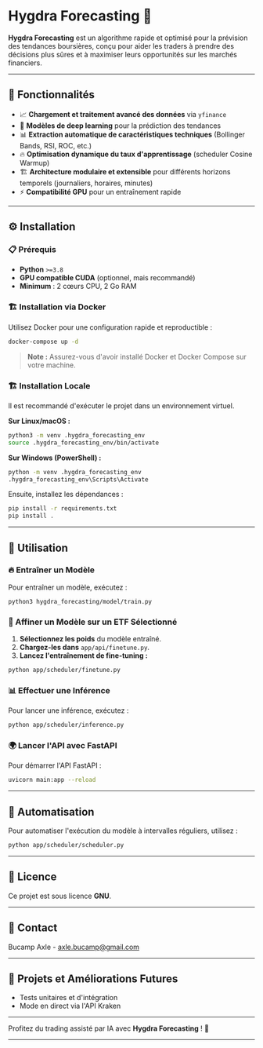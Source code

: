 # Hygdra Forecasting 🚀

**Hygdra Forecasting** est un algorithme rapide et optimisé pour la prévision des tendances boursières, conçu pour aider les traders à prendre des décisions plus sûres et à maximiser leurs opportunités sur les marchés financiers.

---

## 📌 Fonctionnalités

- 📈 **Chargement et traitement avancé des données** via `yfinance`
- 🧠 **Modèles de deep learning** pour la prédiction des tendances
- 📊 **Extraction automatique de caractéristiques techniques** (Bollinger Bands, RSI, ROC, etc.)
- 🔥 **Optimisation dynamique du taux d'apprentissage** (scheduler Cosine Warmup)
- 🏗️ **Architecture modulaire et extensible** pour différents horizons temporels (journaliers, horaires, minutes)
- ⚡ **Compatibilité GPU** pour un entraînement rapide

---

## ⚙️ Installation

### 📋 Prérequis

- **Python** `>=3.8`
- **GPU compatible CUDA** (optionnel, mais recommandé)
- **Minimum** : 2 cœurs CPU, 2 Go RAM

### 🏗️ Installation via Docker

Utilisez Docker pour une configuration rapide et reproductible :

```bash
docker-compose up -d
```

> **Note :** Assurez-vous d'avoir installé Docker et Docker Compose sur votre machine.

### 🏗️ Installation Locale

Il est recommandé d'exécuter le projet dans un environnement virtuel.

**Sur Linux/macOS :**

```bash
python3 -m venv .hygdra_forecasting_env
source .hygdra_forecasting_env/bin/activate
```

**Sur Windows (PowerShell) :**

```bash
python -m venv .hygdra_forecasting_env
.hygdra_forecasting_env\Scripts\Activate
```

Ensuite, installez les dépendances :

```bash
pip install -r requirements.txt
pip install .
```

---

## 🚀 Utilisation

### 🔥 Entraîner un Modèle

Pour entraîner un modèle, exécutez :

```bash
python3 hygdra_forecasting/model/train.py
```

### 🎯 Affiner un Modèle sur un ETF Sélectionné

1. **Sélectionnez les poids** du modèle entraîné.
2. **Chargez-les dans** `app/api/finetune.py`.
3. **Lancez l'entraînement de fine-tuning :**

```bash
python app/scheduler/finetune.py
```

### 📊 Effectuer une Inférence

Pour lancer une inférence, exécutez :

```bash
python app/scheduler/inference.py
```

### 🌍 Lancer l'API avec FastAPI

Pour démarrer l'API FastAPI :

```bash
uvicorn main:app --reload
```

---

## 🤖 Automatisation

Pour automatiser l'exécution du modèle à intervalles réguliers, utilisez :

```bash
python app/scheduler/scheduler.py
```

---

## 📜 Licence

Ce projet est sous licence **GNU**.

---

## 📧 Contact

Bucamp Axle - [axle.bucamp@gmail.com](mailto:axle.bucamp@gmail.com)

---

## 🚀 Projets et Améliorations Futures

- Tests unitaires et d'intégration
- Mode en direct via l'API Kraken

---

Profitez du trading assisté par IA avec **Hygdra Forecasting** ! 🚀

---